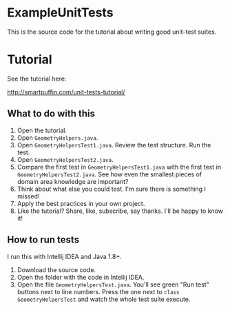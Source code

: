 # ExampleUnitTests

This is the source code for the tutorial about writing good unit-test suites.

# Tutorial

See the tutorial here:

http://smartpuffin.com/unit-tests-tutorial/


## What to do with this
1. Open the tutorial.
1. Open `GeometryHelpers.java`.
1. Open `GeometryHelpersTest1.java`. Review the test structure. Run the test.
1. Open `GeometryHelpersTest2.java`.
1. Compare the first test in `GeometryHelpersTest1.java` with the first test in `GeometryHelpersTest2.java`. See how even the smallest pieces of domain area knowledge are important?
1. Think about what else you could test. I'm sure there is something I missed!
1. Apply the best practices in your own project.
1. Like the tutorial? Share, like, subscribe, say thanks. I'll be happy to know it!

## How to run tests
I run this with Intellij IDEA and Java 1.8+.
1. Download the source code.
2. Open the folder with the code in Intellij IDEA.
3. Open the file `GeometryHelpersTest.java`. You'll see green "Run test" buttons next to line numbers. Press the one next to `class GeometryHelpersTest` and watch the whole test suite execute.
